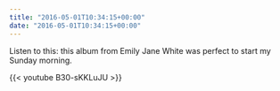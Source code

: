 ```yaml
---
title: "2016-05-01T10:34:15+00:00"
date: "2016-05-01T10:34:15+00:00"
---
```


Listen to this: this album from Emily Jane White was perfect to start my Sunday morning.

{{< youtube B30-sKKLuJU >}}
